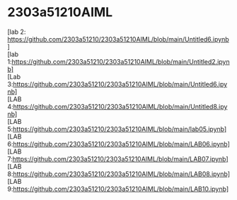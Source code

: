 # 2303a51210AIML
[lab 2: https://github.com/2303a51210/2303a51210AIML/blob/main/Untitled6.ipynb]                         
[lab 1:https://github.com/2303a51210/2303a51210AIML/blob/main/Untitled2.ipynb]         
[Lab 3:https://github.com/2303a51210/2303a51210AIML/blob/main/Untitled6.ipynb]            
[LAB 4:https://github.com/2303a51210/2303a51210AIML/blob/main/Untitled8.ipynb]      
[LAB 5:https://github.com/2303a51210/2303a51210AIML/blob/main/lab05.ipynb]          
[LAB 6:https://github.com/2303a51210/2303a51210AIML/blob/main/LAB06.ipynb]     
[LAB 7:https://github.com/2303a51210/2303a51210AIML/blob/main/LAB07.ipynb]      
[LAB 8:https://github.com/2303a51210/2303a51210AIML/blob/main/LAB08.ipynb]       
[LAB 9:https://github.com/2303a51210/2303a51210AIML/blob/main/LAB10.ipynb]
